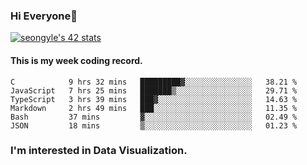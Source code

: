 ### Hi Everyone👋

[![seongyle's 42 stats](https://badge42.vercel.app/api/v2/cl260u6td000609l4p4inxynw/stats?cursusId=21&coalitionId=86)](https://github.com/JaeSeoKim/badge42)

#### This is my week coding record.

<!--START_SECTION:waka-->

```text
C            9 hrs 32 mins   █████████▓░░░░░░░░░░░░░░░   38.21 %
JavaScript   7 hrs 25 mins   ███████▒░░░░░░░░░░░░░░░░░   29.71 %
TypeScript   3 hrs 39 mins   ███▓░░░░░░░░░░░░░░░░░░░░░   14.63 %
Markdown     2 hrs 49 mins   ███░░░░░░░░░░░░░░░░░░░░░░   11.35 %
Bash         37 mins         ▓░░░░░░░░░░░░░░░░░░░░░░░░   02.49 %
JSON         18 mins         ▒░░░░░░░░░░░░░░░░░░░░░░░░   01.23 %
```

<!--END_SECTION:waka-->

### I'm interested in Data Visualization.

<!--
**YeonSeong-Lee/YeonSeong-Lee** is a ✨ _special_ ✨ repository because its `README.md` (this file) appears on your GitHub profile.

Here are some ideas to get you started:

- 🔭 I’m currently working on ...
- 🌱 I’m currently learning ...
- 👯 I’m looking to collaborate on ...
- 🤔 I’m looking for help with ...
- 💬 Ask me about ...
- 📫 How to reach me: ...
- 😄 Pronouns: ...
- ⚡ Fun fact: ...
-->
